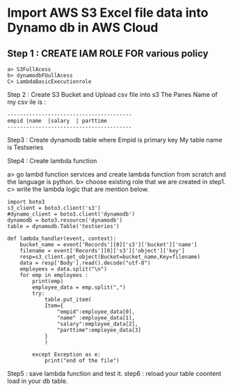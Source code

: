# Import AWS S3 Excel file data into Dynamo db in AWS Cloud

Step 1 : CREATE IAM ROLE FOR various policy
--------------------------------------------------
```
a> S3FullAcess
b> dynamodbFUullAcess
C> LambdaBasicExecutionrole

```
Step 2 : Create S3 Bucket and Upload csv file into s3
  The Panes Name of my csv ile is :
  ```
----------------------------------------
  empid |name  |salary  | parttime
----------------------------------------
```
Step3 : Create dynamodb table where Empid is primary key
My table name is Testseries

Step4 : Create lambda function

a> go lambd function services and create lambda function from scratch and the language is python.
b> choose existing role that we are created in step1.
c> write the lambda logic that are mention below.

```
import boto3
s3_client = boto3.client('s3')
#dynamo_client = boto3.client('dynamodb')
dynamodb = boto3.resource('dynamodb')
table = dynamodb.Table('testseries')

def lambda_handler(event, context):
    bucket_name = event['Records'][0]['s3']['bucket']['name']
    filename = event['Records'][0]['s3']['object']['key']
    resp=s3_client.get_object(Bucket=bucket_name,Key=filename)
    data = resp['Body'].read().decode("utf-8")
    employees = data.split("\n")
    for emp in employees :
        print(emp)
        employee_data = emp.split(",")
        try:
            table.put_item(
            Item={
                "empid":employee_data[0],
                "name" :employee_data[1],
                "salary":employee_data[2],
                "parttime":employee_data[3]
            }
            )
    
        except Exception as e:
            print("end of the file")
```
Step5 : save lambda function and test it.
step6 : reload your table coontent load in your db table.
